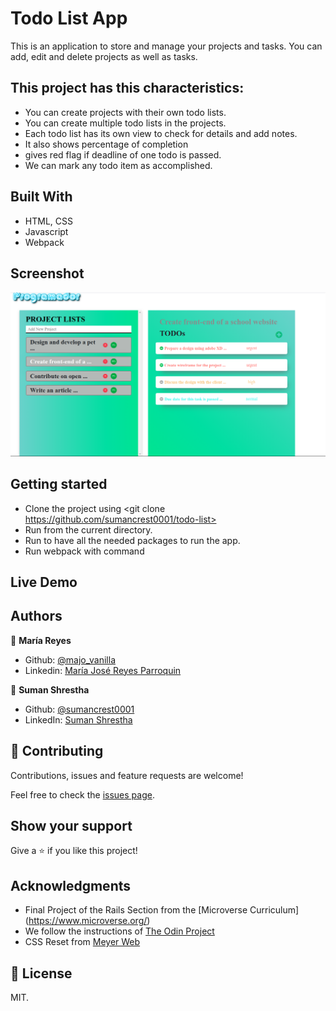 # Todo List App
  This is an application to store and manage your projects and tasks. You can add, edit and delete projects as well as tasks.

## This project has this characteristics:
  - You can create projects with their own todo lists.
  - You can create multiple todo lists in the projects.
  - Each todo list has its own view to check for details and add notes.
  - It also shows percentage of completion
  - gives red flag if deadline of one todo is passed.
  - We can mark any todo item as accomplished.

## Built With

- HTML, CSS
- Javascript
- Webpack

## Screenshot
![image](dist/img/screenshot2.png)

## Getting started
- Clone the project using <git clone https://github.com/sumancrest0001/todo-list>
- Run <cd todo-list> from the current directory.
- Run <npm install> to have all the needed packages to run the app.
- Run webpack with <npm run build> command

## Live Demo



## Authors

👤 **María Reyes**

- Github: [@majo_vanilla](https://github.com/majo_vanilla)
- Linkedin: [María José Reyes Parroquin](https://www.linkedin.com/in/majoreyesparroquin/)

👤 **Suman Shrestha**

- Github: [@sumancrest0001](https://github.com/sumancrest0001)
- LinkedIn: [Suman Shrestha](https://www.linkedin.com/in/suman-shrestha0001/)

## 🤝 Contributing

Contributions, issues and feature requests are welcome!

Feel free to check the [issues page](https://github.com/sumancrest0001/js-tic-tac-toe/issues).

## Show your support

Give a ⭐️ if you like this project!

## Acknowledgments

- Final Project of the Rails Section from the [Microverse Curriculum] (https://www.microverse.org/)
- We follow the instructions of [The Odin Project](https://www.theodinproject.com/courses/javascript/lessons/todo-list)
- CSS Reset from [Meyer Web](http://meyerweb.com/eric/tools/css/reset/)

## 📝 License

MIT.
